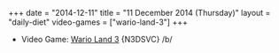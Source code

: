 +++
date = "2014-12-11"
title = "11 December 2014 (Thursday)"
layout = "daily-diet"
video-games = ["wario-land-3"]
+++


* Video Game: [Wario Land 3](/video-games/wario-land-3) {N3DSVC} /b/